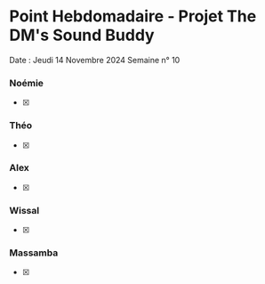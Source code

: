 # Point Hebdomadaire - Projet The DM's Sound Buddy


Date : Jeudi 14 Novembre 2024
Semaine n° 10


### Noémie

- [x]

### Théo

- [x] 


### Alex

- [x]

### Wissal

- [x]

### Massamba

- [x]